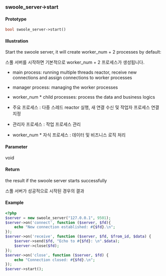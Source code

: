 ### swoole_server->start

#### Prototype

```php
bool swoole_server->start()
```

#### Illustration

Start the swoole server, it will create worker_num + 2 processes by default:

스풀 서버를 시작하면 기본적으로 worker_num + 2 프로세스가 생성됩니다.

* main process: running multiple threads reactor, receive new connections and assign connections to worker processes
* manager process: managing the worker processes
* worker_num * child processes: process the data and business logics

* 주요 프로세스 : 다중 스레드 reactor 실행, 새 연결 수신 및 작업자 프로세스 연결 지정
* 관리자 프로세스 : 작업 프로세스 관리
* worker_num * 자식 프로세스 : 데이터 및 비즈니스 로직 처리

#### Parameter

void

#### Return

the result if the swoole server starts successfully 

스풀 서버가 성공적으로 시작된 경우의 결과

#### Example

```php
<?php
$server = new swoole_server("127.0.0.1", 9501);
$server->on('connect', function ($server, $fd){
    echo "New connection established: #{$fd}.\n";
});
$server->on('receive', function ($server, $fd, $from_id, $data) {
    $server->send($fd, "Echo to #{$fd}: \n".$data);
    $server->close($fd);
});
$server->on('close', function ($server, $fd) {
    echo "Connection closed: #{$fd}.\n";
});
$server->start();
```
